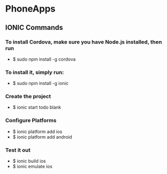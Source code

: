 # PhoneApps
## IONIC Commands

### To install Cordova, make sure you have Node.js installed, then run
* $ sudo npm install -g cordova
  
### To install it, simply run:
* $ sudo npm install -g ionic

### Create the project
* $ ionic start todo blank

### Configure Platforms
* $ ionic platform add ios
* $ ionic platform add android

### Test it out
* $ ionic build ios
* $ ionic emulate ios


